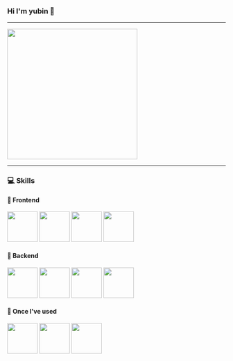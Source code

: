 <div>

### Hi I'm yubin 👋

---

<img src="https://github-readme-stats.vercel.app/api/top-langs/?username=anuraghazra&layout=donut" width="300" />

---

### 💻 Skills

#### 🔨 Frontend
<img src="https://img.shields.io/badge/HTML-239120?style=for-the-badge&logo=html5&logoColor=white" width="70" />
<img src="https://img.shields.io/badge/CSS-239120?style=for-the-badge&logo=css3&logoColor=white" width="70" />
<img src="https://img.shields.io/badge/JavaScript-F7DF1E?style=for-the-badge&logo=JavaScript&logoColor=white" width="70" />
<img src="https://img.shields.io/badge/React-20232A?style=for-the-badge&logo=react&logoColor=61DAFB" width="70" />

#### 🔨 Backend
<img src="https://img.shields.io/badge/Java-ED8B00?style=for-the-badge&logo=openjdk&logoColor=white" width="70" />
<img src="https://img.shields.io/badge/Kotlin-0095D5?style=for-the-badge&logo=kotlin&logoColor=white" width="70" />
<img src="https://img.shields.io/badge/Python-3776AB?style=for-the-badge&logo=python&logoColor=white" width="70" />
<img src="https://img.shields.io/badge/MySQL-00000F?style=for-the-badge&logo=mysql&logoColor=white" width="70" />

#### 🔨 Once I've used
<img src="https://img.shields.io/badge/Linux-FCC624?style=for-the-badge&logo=linux&logoColor=black" width="70" />
<img src="https://img.shields.io/badge/Android-3DDC84?style=for-the-badge&logo=android&logoColor=white" width="70" />
<img src="https://img.shields.io/badge/C-00599C?style=for-the-badge&logo=c&logoColor=white" width="70" />
</div>
